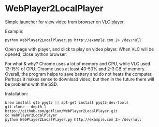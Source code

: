 WebPlayer2LocalPlayer
=====================

Simple launcher for view video from browser on VLC player.

Example:
```
python WebPlayer2LocalPlayer.py http://example.com 2> /dev/null
```

Open page with player, and click to play on video player. When VLC will be opened, close python browser.

For what & why?
Chrome uses a lot of memory and CPU, while VLC used 13-15% of CPU. Chrome uses at least 40-50% and 2-3 GB of memory.
Overall, the program helps to save battery and do not heats the computer.
Perhaps it makes sense to download video, but then in the future there will be problems with the SSD.

Installation:
```
brew install qt5 pyqt5 || apt-get install pyqt5-dev-tools
git clone --depth 1 https://github.com/gotlium/WebPlayer2LocalPlayer.git
cd WebPlayer2LocalPlayer
python WebPlayer2LocalPlayer.py http://example.com 2> /dev/null
```
